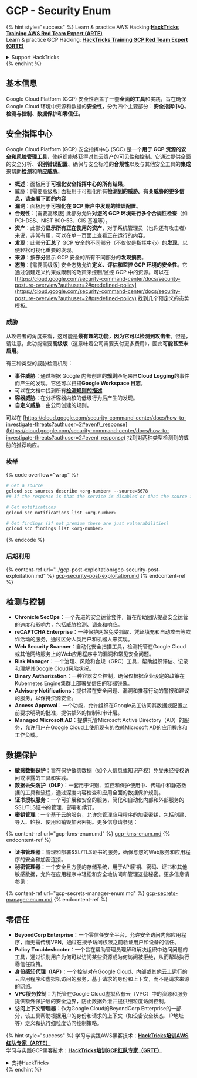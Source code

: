# GCP - Security Enum

{% hint style="success" %}
Learn & practice AWS Hacking:<img src="../../../.gitbook/assets/image (1) (1) (1).png" alt="" data-size="line">[**HackTricks Training AWS Red Team Expert (ARTE)**](https://training.hacktricks.xyz/courses/arte)<img src="../../../.gitbook/assets/image (1) (1) (1).png" alt="" data-size="line">\
Learn & practice GCP Hacking: <img src="../../../.gitbook/assets/image (2).png" alt="" data-size="line">[**HackTricks Training GCP Red Team Expert (GRTE)**<img src="../../../.gitbook/assets/image (2).png" alt="" data-size="line">](https://training.hacktricks.xyz/courses/grte)

<details>

<summary>Support HackTricks</summary>

* Check the [**subscription plans**](https://github.com/sponsors/carlospolop)!
* **Join the** 💬 [**Discord group**](https://discord.gg/hRep4RUj7f) or the [**telegram group**](https://t.me/peass) or **follow** us on **Twitter** 🐦 [**@hacktricks\_live**](https://twitter.com/hacktricks_live)**.**
* **Share hacking tricks by submitting PRs to the** [**HackTricks**](https://github.com/carlospolop/hacktricks) and [**HackTricks Cloud**](https://github.com/carlospolop/hacktricks-cloud) github repos.

</details>
{% endhint %}

## 基本信息

Google Cloud Platform (GCP) 安全性涵盖了一套**全面的工具**和实践，旨在确保 Google Cloud 环境中资源和数据的**安全性**，分为四个主要部分：**安全指挥中心、检测与控制、数据保护和零信任。**

## **安全指挥中心**

Google Cloud Platform (GCP) 安全指挥中心 (SCC) 是一个**用于 GCP 资源的安全和风险管理工具**，使组织能够获得对其云资产的可见性和控制。它通过提供全面的安全分析、**识别错误配置**、确保与安全标准的**合规性**以及与其他安全工具的**集成**来帮助**检测和响应威胁**。

* **概述**：面板用于**可视化安全指挥中心的所有结果**。
* 威胁：\[需要高级版] 面板用于可视化所有**检测到的威胁。有关威胁的更多信息，请查看下面的内容**
* **漏洞**：面板用于**可视化在 GCP 账户中发现的错误配置**。
* **合规性**：\[需要高级版] 此部分允许**对您的 GCP 环境进行多个合规性检查**（如 PCI-DSS、NIST 800-53、CIS 基准等）。
* **资产**：此部分**显示所有正在使用的资产**，对于系统管理员（也许还有攻击者）来说，非常有用，可以在单一页面上查看正在运行的内容。
* **发现**：此部分**汇总**了 GCP 安全的不同部分（不仅仅是指挥中心）的**发现**，以便轻松可视化重要的发现。
* **来源**：按**部分**显示 GCP 安全的所有不同部分的**发现摘要**。
* **态势**：\[需要高级版] 安全态势允许**定义、评估和监控 GCP 环境的安全性**。它通过创建定义约束或限制的政策来控制/监控 GCP 中的资源。可以在 [https://cloud.google.com/security-command-center/docs/security-posture-overview?authuser=2#predefined-policy](https://cloud.google.com/security-command-center/docs/security-posture-overview?authuser=2#predefined-policy) 找到几个预定义的态势模板。

### **威胁**

从攻击者的角度来看，这可能是**最有趣的功能，因为它可以检测到攻击者**。但是，请注意，此功能需要**高级版**（这意味着公司需要支付更多费用），因此**可能甚至未启用**。

有三种类型的威胁检测机制：

* **事件威胁**：通过根据 Google 内部创建的**规则**匹配来自**Cloud Logging**的事件而产生的发现。它还可以扫描**Google Workspace 日志**。
* 可以在文档中找到所有[**检测规则的描述**](https://cloud.google.com/security-command-center/docs/concepts-event-threat-detection-overview?authuser=2#how_works)
* **容器威胁**：在分析容器内核的低级行为后产生的发现。
* **自定义威胁**：由公司创建的规则。

可以在 [https://cloud.google.com/security-command-center/docs/how-to-investigate-threats?authuser=2#event\_response](https://cloud.google.com/security-command-center/docs/how-to-investigate-threats?authuser=2#event_response) 找到对两种类型检测到的威胁的推荐响应。

### 枚举

{% code overflow="wrap" %}
```bash
# Get a source
gcloud scc sources describe <org-number> --source=5678
## If the response is that the service is disabled or that the source is not found, then, it isn't enabled

# Get notifications
gcloud scc notifications list <org-number>

# Get findings (if not premium these are just vulnerabilities)
gcloud scc findings list <org-number>
```
{% endcode %}

### 后期利用

{% content-ref url="../gcp-post-exploitation/gcp-security-post-exploitation.md" %}
[gcp-security-post-exploitation.md](../gcp-post-exploitation/gcp-security-post-exploitation.md)
{% endcontent-ref %}

## 检测与控制

* **Chronicle SecOps**：一个先进的安全运营套件，旨在帮助团队提高安全运营的速度和影响力，包括威胁检测、调查和响应。
* **reCAPTCHA Enterprise**：一种保护网站免受抓取、凭证填充和自动攻击等欺诈活动的服务，通过区分人类用户和机器人来实现。
* **Web Security Scanner**：自动化安全扫描工具，检测托管在Google Cloud或其他网络服务上的Web应用程序中的漏洞和常见安全问题。
* **Risk Manager**：一个治理、风险和合规（GRC）工具，帮助组织评估、记录和理解其Google Cloud风险状况。
* **Binary Authorization**：一种容器安全控制，确保仅根据企业设定的政策在Kubernetes Engine集群上部署受信任的容器镜像。
* **Advisory Notifications**：提供潜在安全问题、漏洞和推荐行动的警报和建议的服务，以保持资源安全。
* **Access Approval**：一个功能，允许组织在Google员工访问其数据或配置之前要求明确的批准，提供额外的控制和审计层。
* **Managed Microsoft AD**：提供托管Microsoft Active Directory（AD）的服务，允许用户在Google Cloud上使用现有的依赖Microsoft AD的应用程序和工作负载。

## 数据保护

* **敏感数据保护**：旨在保护敏感数据（如个人信息或知识产权）免受未经授权访问或泄露的工具和实践。
* **数据丢失防护（DLP）**：一套用于识别、监控和保护使用中、传输中和静态数据的工具和流程，通过深度内容检查和应用全面的数据保护规则。
* **证书授权服务**：一个可扩展和安全的服务，简化和自动化内部和外部服务的SSL/TLS证书的管理、部署和续订。
* **密钥管理**：一个基于云的服务，允许您管理应用程序的加密密钥，包括创建、导入、轮换、使用和销毁加密密钥。更多信息请参见：

{% content-ref url="gcp-kms-enum.md" %}
[gcp-kms-enum.md](gcp-kms-enum.md)
{% endcontent-ref %}

* **证书管理器**：管理和部署SSL/TLS证书的服务，确保与您的Web服务和应用程序的安全和加密连接。
* **秘密管理器**：一个安全且方便的存储系统，用于API密钥、密码、证书和其他敏感数据，允许在应用程序中轻松和安全地访问和管理这些秘密。更多信息请参见：

{% content-ref url="gcp-secrets-manager-enum.md" %}
[gcp-secrets-manager-enum.md](gcp-secrets-manager-enum.md)
{% endcontent-ref %}

## 零信任

* **BeyondCorp Enterprise**：一个零信任安全平台，允许安全访问内部应用程序，而无需传统VPN，通过在授予访问权限之前验证用户和设备的信任。
* **Policy Troubleshooter**：一个旨在帮助管理员理解和解决组织中访问问题的工具，通过识别用户为何可以访问某些资源或为何访问被拒绝，从而帮助执行零信任政策。
* **身份感知代理（IAP）**：一个控制对在Google Cloud、内部或其他云上运行的云应用程序和虚拟机访问的服务，基于请求的身份和上下文，而不是请求来源的网络。
* **VPC服务控制**：为托管在Google Cloud虚拟私有云（VPC）中的资源和服务提供额外保护层的安全边界，防止数据外泄并提供细粒度访问控制。
* **访问上下文管理器**：作为Google Cloud的BeyondCorp Enterprise的一部分，该工具帮助根据用户的身份和请求的上下文（如设备安全状态、IP地址等）定义和执行细粒度访问控制策略。

{% hint style="success" %}
学习与实践AWS黑客技术：<img src="../../../.gitbook/assets/image (1) (1) (1).png" alt="" data-size="line">[**HackTricks培训AWS红队专家（ARTE）**](https://training.hacktricks.xyz/courses/arte)<img src="../../../.gitbook/assets/image (1) (1) (1).png" alt="" data-size="line">\
学习与实践GCP黑客技术：<img src="../../../.gitbook/assets/image (2).png" alt="" data-size="line">[**HackTricks培训GCP红队专家（GRTE）**<img src="../../../.gitbook/assets/image (2).png" alt="" data-size="line">](https://training.hacktricks.xyz/courses/grte)

<details>

<summary>支持HackTricks</summary>

* 查看[**订阅计划**](https://github.com/sponsors/carlospolop)!
* **加入** 💬 [**Discord群组**](https://discord.gg/hRep4RUj7f)或[**电报群组**](https://t.me/peass)或**在** **Twitter** 🐦 [**@hacktricks\_live**](https://twitter.com/hacktricks_live)**上关注我们。**
* **通过向** [**HackTricks**](https://github.com/carlospolop/hacktricks)和[**HackTricks Cloud**](https://github.com/carlospolop/hacktricks-cloud) GitHub库提交PR分享黑客技巧。

</details>
{% endhint %}
